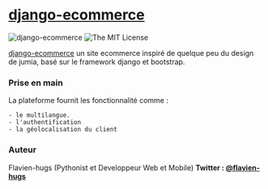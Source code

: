 # [django-ecommerce](https://github.com/flavien-hugs/django-ecommerce/)&nbsp;

![[django-ecommerce](https://github.com/flavien-hugs/django-ecommerce/)](https://img.shields.io/badge/unsta-live--demo-orange.svg?style=flat)
![The MIT License](http://img.shields.io/badge/License-MIT-green.svg?style=flat)

[django-ecommerce](https://github.com/flavien-hugs/django-ecommerce/) un site ecommerce inspiré de quelque peu du design de jumia, basé sur le framework django et bootstrap.

### Prise en main
La plateforme fournit les fonctionnalité comme :

    - le multilangue.
    - l'authentification
    - la géolocalisation du client

### Auteur
Flavien-hugs (Pythonist et Developpeur Web et Mobile)
**Twitter : [@flavien-hugs](https://twitter.com/flavien_hugs)**
